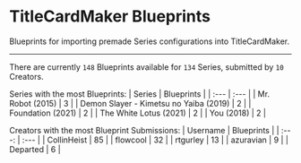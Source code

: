 # TitleCardMaker Blueprints

Blueprints for importing premade Series configurations into TitleCardMaker.

---

There are currently `148` Blueprints available for `134` Series, submitted by `10` Creators.

Series with the most Blueprints:
| Series | Blueprints |
| :--- | :--- |
| Mr. Robot (2015) | 3 |
| Demon Slayer - Kimetsu no Yaiba (2019) | 2 |
| Foundation (2021) | 2 |
| The White Lotus (2021) | 2 |
| You (2018) | 2 |

Creators with the most Blueprint Submissions:
| Username | Blueprints |
| :---: | :--- |
| CollinHeist | 85 |
| flowcool | 32 |
| rtgurley | 13 |
| azuravian | 9 |
| Departed | 6 |
